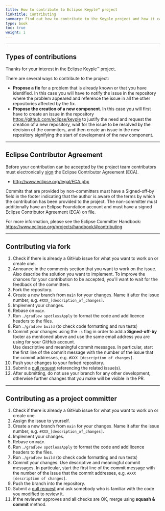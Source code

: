 ```yaml
---
title: How to contribute to Eclipse Keyple™ project
linktitle: Contributing
summary: Find out how to contribute to the Keyple project and how it can benefit your organization.
type: book
toc: true
weight: 1
---
```


---
## Types of contributions

Thanks for your interest in the Eclipse Keyple™ project.

There are several ways to contribute to the project:
* **Propose a fix** for a problem that is already known or that you have identified.
  In this case you will have to notify the issue in the repository where the problem appeared and reference the issue in all the other repositories affected by the fix.
* **Propose the creation of a new component**.
  In this case you will first have to create an issue in the repository https://github.com/eclipse/keyple to justify the need and request the creation of a new repository, wait for the issue to be resolved by the decision of the commiters, and then create an issue in the new repository signifying the start of development of the new component.

---
## Eclipse Contributor Agreement

Before your contribution can be accepted by the project team contributors must
electronically [sign](https://accounts.eclipse.org/user/login?destination=user/eca) the Eclipse Contributor Agreement (ECA).

* http://www.eclipse.org/legal/ECA.php

Commits that are provided by non-committers must have a Signed-off-by field in
the footer indicating that the author is aware of the terms by which the
contribution has been provided to the project. The non-committer must
additionally have an Eclipse Foundation account and must have a signed Eclipse
Contributor Agreement (ECA) on file.

For more information, please see the Eclipse Committer Handbook:
https://www.eclipse.org/projects/handbook/#contributing

---
## Contributing via fork

1. Check if there is already a GitHub issue for what you want to work on or create one.
2. Announce in the comments section that you want to work on the issue. Also describe the solution you want to implement. 
To improve the chances for your contribution to be accepted, you'll want to wait for the feedback of the committers.
3. Fork the repository.
4. Create a new branch from `main` for your changes. Name it after the issue number, e.g. `#XXX_[description_of_changes]`.
5. Implement your changes.
6. Rebase on `main`.
7. Run `./gradlew spotlessApply` to format the code and add licence headers to the files.
8. Run `./gradlew build` (to check code formatting and run tests)
9. Commit your changes using the `-s` flag in order to add a **Signed-off-by** footer as mentioned above and use the same email address you are using for your GitHub account.<br>
   Use descriptive and meaningful commit messages.
   In particular, start the first line of the commit message with the number of the issue that the commit addresses, e.g. `#XXX [description of changes]`.
10. Push your changes to your forked repository.
11. Submit a [pull request](https://help.github.com/articles/using-pull-requests/) referencing the related issue(s).
12. After submitting, do not use your branch for any other development, otherwise further changes that you make will be visible in the PR.

---
## Contributing as a project committer

1. Check if there is already a GitHub issue for what you want to work on or create one.
1. Assign the issue to yourself.
4. Create a new branch from `main` for your changes. Name it after the issue number, e.g. `#XXX_[description_of_changes]`.
1. Implement your changes.
1. Rebase on `main`.
1. Run `./gradlew spotlessApply` to format the code and add licence headers to the files.
1. Run `./gradlew build` (to check code formatting and run tests)
9. Commit your changes.
   Use descriptive and meaningful commit messages.
   In particular, start the first line of the commit message with the number of the issue that the commit addresses, e.g. `#XXX [description of changes]`.
1. Push the branch into the repository.
1. Submit a [pull request](https://help.github.com/articles/using-pull-requests/) and ask somebody who is familiar with the code you modified to review it.
1. If the reviewer approves and all checks are OK, merge using **squash & commit** method.